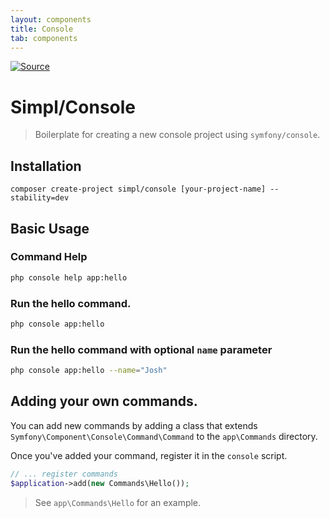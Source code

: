 ```yaml
---
layout: components
title: Console
tab: components
---
```


[![Source](https://img.shields.io/badge/Source-simpl--php%2Fconsole-blue)](https://github.com/simpl-php/console)

# Simpl/Console

> Boilerplate for creating a new console project using `symfony/console`.

## Installation

```
composer create-project simpl/console [your-project-name] --stability=dev
```

## Basic Usage

### Command Help
```bash
php console help app:hello
```

### Run the hello command.
```bash
php console app:hello
```

### Run the hello command with optional `name` parameter
```bash
php console app:hello --name="Josh"
```

## Adding your own commands.
You can add new commands by adding a class that extends `Symfony\Component\Console\Command\Command` to the `app\Commands` directory.

Once you've added your command, register it in the `console` script.

```php
// ... register commands
$application->add(new Commands\Hello());
```

> See `app\Commands\Hello` for an example.